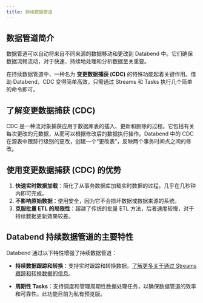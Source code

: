 ```yaml
---
title: 持续数据管道
---
```


## 数据管道简介

数据管道可以自动将来自不同来源的数据移动和更改到 Databend 中。它们确保数据流畅流动，对于快速、持续地处理和分析数据至关重要。

在持续数据管道中，一种名为 **变更数据捕获 (CDC)** 的特殊功能起着关键作用。借助 Databend，CDC 变得简单高效，只需通过 Streams 和 Tasks 执行几个简单的命令即可。

## 了解变更数据捕获 (CDC)

CDC 是一种流对象捕获应用于数据库表的插入、更新和删除的过程。它包括有关每次更改的元数据，从而可以根据修改后的数据执行操作。Databend 中的 CDC 在源表中跟踪行级别的更改，创建一个“更改表”，反映两个事务时间点之间的修改。

## 使用变更数据捕获 (CDC) 的优势

1. **快速实时数据加载**：简化了从事务数据库加载实时数据的过程，几乎在几秒钟内即可完成。
2. **不影响原始数据**：使用安全，因为它不会损坏数据或数据来源的系统。
3. **克服批量 ETL 的局限性**：超越了传统的批量 ETL 方法，后者速度较慢，对于持续数据更新效果较差。

## Databend 持续数据管道的主要特性

Databend 通过以下特性增强了持续数据管道：

- **持续数据跟踪和转换**：支持实时跟踪和转换数据。[了解更多关于通过 Streams 跟踪和转换数据的信息](./01-stream.md)。

- **周期性 Tasks**：支持调度和管理周期性数据处理任务，以确保数据管道的效率和可靠性。此功能目前为私有预览版。